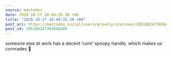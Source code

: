 ```yaml
---
source: mastodon
date: 2020-10-27 18:49:35.30 +00
title: "2020-10-27 18:49:35.30 +00"
post_uri: https://mastodon.social/users/gravely/statuses/105108247365048209
post_id: 105108247365048209
---
```

someone else at work has a decent ‘corn’ spoopy handle, which makes us cornrades 🤝


